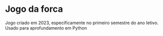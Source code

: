 # Jogo da forca
Jogo criado em 2023, especificamente no primeiro semestre do ano letivo. Usado para aprofundamento em Python
